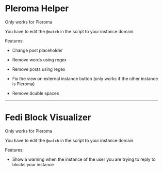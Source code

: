 # Pleroma Helper

Only works for Pleroma

You have to edit the `@match` in the script to your instance domain

Features:

* Change post placeholder

* Remove words using regex

* Remove posts using regex

* Fix the view on external instance button (only works if the other instance is Pleroma)

* Remove double spaces

---

# Fedi Block Visualizer

Only works for Pleroma

You have to edit the `@match` in the script to your instance domain

Features:

* Show a warning when the instance of the user you are trying to reply to blocks your instance
